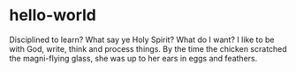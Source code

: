 # hello-world
Disciplined to learn? What say ye Holy Spirit?
What do I want? I like to be with God, write, think and process things.
By the time the chicken scratched the magni-flying glass, she was up to her ears in eggs and feathers.
